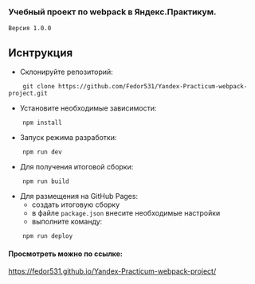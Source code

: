 ### Учебный проект по webpack в Яндекс.Практикум. <br/>

`Версия 1.0.0`

Иснтрукция
---
- Склонируйте репозиторий:

```
    git clone https://github.com/Fedor531/Yandex-Practicum-webpack-project.git
```

- Установите необходимые зависимости:

```
    npm install
```

- Запуск режима разработки:

```
    npm run dev
```
- Для получения итоговой сборки:

```
    npm run build
```

- Для размещения на GitHub Pages:
    * создать итоговую сборку
    * в файле `package.json` внесите необходимые настройки 
    * выполните команду:

```
    npm run deploy
```


#### Просмотреть можно по ссылке: 
https://fedor531.github.io/Yandex-Practicum-webpack-project/

